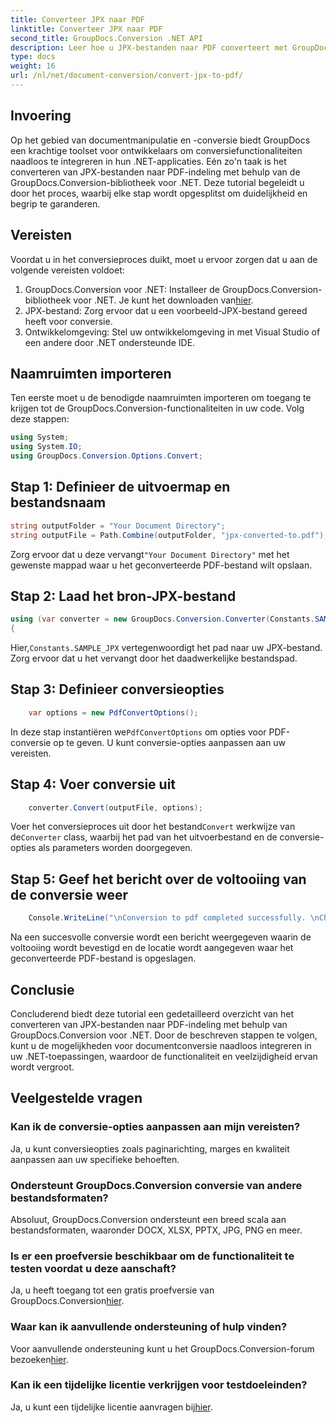 ```yaml
---
title: Converteer JPX naar PDF
linktitle: Converteer JPX naar PDF
second_title: GroupDocs.Conversion .NET API
description: Leer hoe u JPX-bestanden naar PDF converteert met GroupDocs.Conversion voor .NET. Volg onze stap-voor-stap handleiding voor een naadloze integratie.
type: docs
weight: 16
url: /nl/net/document-conversion/convert-jpx-to-pdf/
---
```

## Invoering
Op het gebied van documentmanipulatie en -conversie biedt GroupDocs een krachtige toolset voor ontwikkelaars om conversiefunctionaliteiten naadloos te integreren in hun .NET-applicaties. Eén zo'n taak is het converteren van JPX-bestanden naar PDF-indeling met behulp van de GroupDocs.Conversion-bibliotheek voor .NET. Deze tutorial begeleidt u door het proces, waarbij elke stap wordt opgesplitst om duidelijkheid en begrip te garanderen.
## Vereisten
Voordat u in het conversieproces duikt, moet u ervoor zorgen dat u aan de volgende vereisten voldoet:
1.  GroupDocs.Conversion voor .NET: Installeer de GroupDocs.Conversion-bibliotheek voor .NET. Je kunt het downloaden van[hier](https://releases.groupdocs.com/conversion/net/).
2. JPX-bestand: Zorg ervoor dat u een voorbeeld-JPX-bestand gereed heeft voor conversie.
3. Ontwikkelomgeving: Stel uw ontwikkelomgeving in met Visual Studio of een andere door .NET ondersteunde IDE.

## Naamruimten importeren
Ten eerste moet u de benodigde naamruimten importeren om toegang te krijgen tot de GroupDocs.Conversion-functionaliteiten in uw code. Volg deze stappen:

```csharp
using System;
using System.IO;
using GroupDocs.Conversion.Options.Convert;
```

## Stap 1: Definieer de uitvoermap en bestandsnaam
```csharp
string outputFolder = "Your Document Directory";
string outputFile = Path.Combine(outputFolder, "jpx-converted-to.pdf");
```
 Zorg ervoor dat u deze vervangt`"Your Document Directory"` met het gewenste mappad waar u het geconverteerde PDF-bestand wilt opslaan.
## Stap 2: Laad het bron-JPX-bestand
```csharp
using (var converter = new GroupDocs.Conversion.Converter(Constants.SAMPLE_JPX))
{
```
 Hier,`Constants.SAMPLE_JPX` vertegenwoordigt het pad naar uw JPX-bestand. Zorg ervoor dat u het vervangt door het daadwerkelijke bestandspad.
## Stap 3: Definieer conversieopties
```csharp
    var options = new PdfConvertOptions();
```
 In deze stap instantiëren we`PdfConvertOptions` om opties voor PDF-conversie op te geven. U kunt conversie-opties aanpassen aan uw vereisten.
## Stap 4: Voer conversie uit
```csharp
    converter.Convert(outputFile, options);
```
 Voer het conversieproces uit door het bestand`Convert` werkwijze van de`Converter` class, waarbij het pad van het uitvoerbestand en de conversie-opties als parameters worden doorgegeven.
## Stap 5: Geef het bericht over de voltooiing van de conversie weer
```csharp
    Console.WriteLine("\nConversion to pdf completed successfully. \nCheck output in {0}", outputFolder);
```
Na een succesvolle conversie wordt een bericht weergegeven waarin de voltooiing wordt bevestigd en de locatie wordt aangegeven waar het geconverteerde PDF-bestand is opgeslagen.

## Conclusie
Concluderend biedt deze tutorial een gedetailleerd overzicht van het converteren van JPX-bestanden naar PDF-indeling met behulp van GroupDocs.Conversion voor .NET. Door de beschreven stappen te volgen, kunt u de mogelijkheden voor documentconversie naadloos integreren in uw .NET-toepassingen, waardoor de functionaliteit en veelzijdigheid ervan wordt vergroot.
## Veelgestelde vragen
### Kan ik de conversie-opties aanpassen aan mijn vereisten?
Ja, u kunt conversieopties zoals paginarichting, marges en kwaliteit aanpassen aan uw specifieke behoeften.
### Ondersteunt GroupDocs.Conversion conversie van andere bestandsformaten?
Absoluut, GroupDocs.Conversion ondersteunt een breed scala aan bestandsformaten, waaronder DOCX, XLSX, PPTX, JPG, PNG en meer.
### Is er een proefversie beschikbaar om de functionaliteit te testen voordat u deze aanschaft?
 Ja, u heeft toegang tot een gratis proefversie van GroupDocs.Conversion[hier](https://releases.groupdocs.com/).
### Waar kan ik aanvullende ondersteuning of hulp vinden?
 Voor aanvullende ondersteuning kunt u het GroupDocs.Conversion-forum bezoeken[hier](https://forum.groupdocs.com/c/conversion/11).
### Kan ik een tijdelijke licentie verkrijgen voor testdoeleinden?
 Ja, u kunt een tijdelijke licentie aanvragen bij[hier](https://purchase.groupdocs.com/temporary-license/).